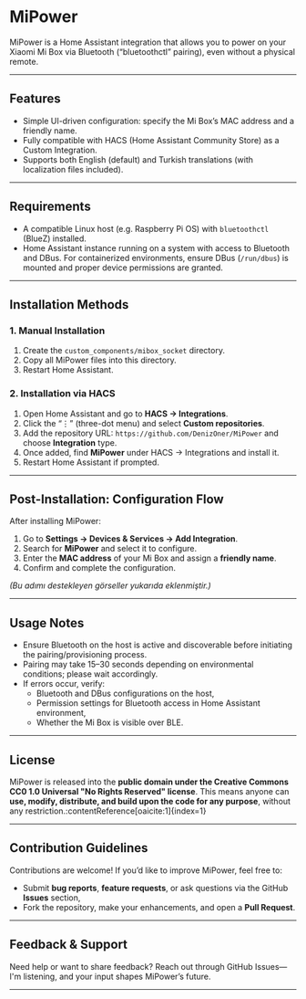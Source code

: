 # MiPower

MiPower is a Home Assistant integration that allows you to power on your Xiaomi Mi Box via Bluetooth (“bluetoothctl” pairing), even without a physical remote.

---

## Features
- Simple UI-driven configuration: specify the Mi Box’s MAC address and a friendly name.
- Fully compatible with HACS (Home Assistant Community Store) as a Custom Integration.
- Supports both English (default) and Turkish translations (with localization files included).

---

## Requirements
- A compatible Linux host (e.g. Raspberry Pi OS) with `bluetoothctl` (BlueZ) installed.
- Home Assistant instance running on a system with access to Bluetooth and DBus. For containerized environments, ensure DBus (`/run/dbus`) is mounted and proper device permissions are granted.

---

## Installation Methods

### 1. Manual Installation
1. Create the `custom_components/mibox_socket` directory.
2. Copy all MiPower files into this directory.
3. Restart Home Assistant.

### 2. Installation via HACS
1. Open Home Assistant and go to **HACS → Integrations**.
2. Click the “⋮” (three-dot menu) and select **Custom repositories**.
3. Add the repository URL: `https://github.com/DenizOner/MiPower` and choose **Integration** type.
4. Once added, find **MiPower** under HACS → Integrations and install it.
5. Restart Home Assistant if prompted.

---

## Post-Installation: Configuration Flow

After installing MiPower:

1. Go to **Settings → Devices & Services → Add Integration**.
2. Search for **MiPower** and select it to configure.
3. Enter the **MAC address** of your Mi Box and assign a **friendly name**.
4. Confirm and complete the configuration.

_(Bu adımı destekleyen görseller yukarıda eklenmiştir.)_

---

## Usage Notes
- Ensure Bluetooth on the host is active and discoverable before initiating the pairing/provisioning process.
- Pairing may take 15–30 seconds depending on environmental conditions; please wait accordingly.
- If errors occur, verify:
  - Bluetooth and DBus configurations on the host,
  - Permission settings for Bluetooth access in Home Assistant environment,
  - Whether the Mi Box is visible over BLE.

---

## License
MiPower is released into the **public domain under the Creative Commons CC0 1.0 Universal "No Rights Reserved" license**. This means anyone can **use, modify, distribute, and build upon the code for any purpose**, without any restriction.:contentReference[oaicite:1]{index=1}

---

## Contribution Guidelines
Contributions are welcome! If you’d like to improve MiPower, feel free to:
- Submit **bug reports**, **feature requests**, or ask questions via the GitHub **Issues** section,
- Fork the repository, make your enhancements, and open a **Pull Request**.

---

## Feedback & Support
Need help or want to share feedback? Reach out through GitHub Issues—I'm listening, and your input shapes MiPower’s future.

---


